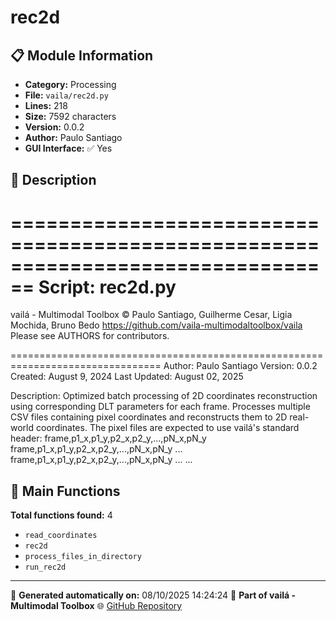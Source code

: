 # rec2d

## 📋 Module Information

- **Category:** Processing
- **File:** `vaila/rec2d.py`
- **Lines:** 218
- **Size:** 7592 characters
- **Version:** 0.0.2
- **Author:** Paulo Santiago
- **GUI Interface:** ✅ Yes

## 📖 Description


================================================================================
Script: rec2d.py
================================================================================

vailá - Multimodal Toolbox
© Paulo Santiago, Guilherme Cesar, Ligia Mochida, Bruno Bedo
https://github.com/vaila-multimodaltoolbox/vaila
Please see AUTHORS for contributors.

================================================================================
Author: Paulo Santiago
Version: 0.0.2
Created: August 9, 2024
Last Updated: August 02, 2025

Description:
    Optimized batch processing of 2D coordinates reconstruction using corresponding DLT parameters for each frame.
    Processes multiple CSV files containing pixel coordinates and reconstructs them to 2D real-world coordinates.
    The pixel files are expected to use vailá's standard header:
      frame,p1_x,p1_y,p2_x,p2_y,...,pN_x,pN_y
      frame,p1_x,p1_y,p2_x,p2_y,...,pN_x,pN_y
      ...
      frame,p1_x,p1_y,p2_x,p2_y,...,pN_x,pN_y
      ...
     ...

## 🔧 Main Functions

**Total functions found:** 4

- `read_coordinates`
- `rec2d`
- `process_files_in_directory`
- `run_rec2d`




---

📅 **Generated automatically on:** 08/10/2025 14:24:24
🔗 **Part of vailá - Multimodal Toolbox**
🌐 [GitHub Repository](https://github.com/vaila-multimodaltoolbox/vaila)
